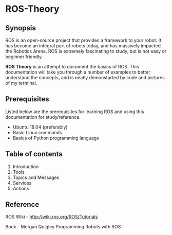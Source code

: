 # ROS-Theory


## Synopsis

ROS is an open-source project that provides a framework to your robot. It has become an integral part of robots today, and has massively impacted the Robotics Arena. ROS is extremely fascinating to study, but is not easy or beginner friendly.

**ROS Theory** is an attempt to document the basics of ROS. This documentation will take you through a number of examples to better understand the concepts, and is neatly demonstarted by code and pictures of my terminal.


## Prerequisites

Listed below are the prerequisites for learning ROS and using this documentation for study/reference.

- Ubuntu 18.04 (preferably)
- Basic Linux commands
- Basics of Python programming language 


## Table of contents

1. Introduction
2. Tools
3. Topics and Messages
4. Services
5. Actions


## Reference

ROS Wiki - http://wiki.ros.org/ROS/Tutorials

Book - Morgan Quigley Programming Robots with ROS
